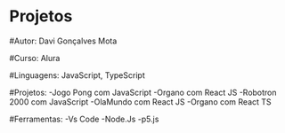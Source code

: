 # Projetos

#Autor: Davi Gonçalves Mota

#Curso: Alura

#Linguagens: JavaScript, TypeScript

#Projetos:  -Jogo Pong com JavaScript
            -Organo com React JS
            -Robotron 2000 com JavaScript
            -OlaMundo com React JS
            -Organo com React TS
            
            
#Ferramentas: -Vs Code
              -Node.Js
              -p5.js



